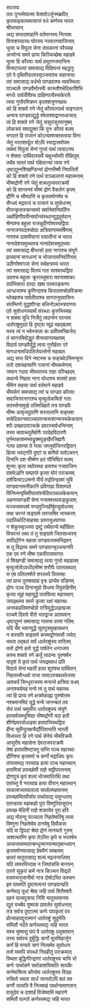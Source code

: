 सञ्जयः   
ततः पुनरमेयात्मा केशवोऽर्जुनमब्रवीत्  
कृतसङ्कल्पमायान्तं वधे कर्णस्य भारत  
श्रीभगवान्  
अद्य सप्तदशाहानि वर्तमानस्य नित्यशः  
विनाशस्यास्य घोरस्य नरवारणवाजिनाम्  
भूत्वा च विपुला सेना तावकानां परैस्सह  
अन्योन्यं समरे प्राप्य किञ्चिच्छेषा महाहवे  
भूत्वा हि कौरवाः पार्थ प्रभूतगजवाजिनः  
विनष्टास्त्वां समासाद्य विक्षिपन्तं महद्धनुः  
एते वे पृथिवीपालास्सृञ्जयाश्च सहान्वयाः  
त्वां समासाद्य वर्धन्ते पाण्डवाश्च व्यवस्थिताः  
पाञ्चालैः पाण्डवैर्मात्स्यैः कारूशैश्चेदिकाशिभिः  
मगधैः पार्वतीयैश्च दाक्षिणात्यैस्सकेरलैः  
त्वया गुप्तैरमित्रघ्न कृतश्शत्रुगणक्षयः  
को हि शक्तो रणे जेतुं कौरवान्पार्थ सङ्गतान्  
अन्यत्र पाण्डवाद्युद्धे श्वेताश्वाद्वानरध्वजात्  
त्वं हि शक्तो रणे जेतुं ससुरासुरमानुषम्  
लोकत्रयं समद्युक्तं किं पुनः कौरवं बलम्  
भगदत्तं हि राजानं कोऽन्यश्शक्तस्त्वया विना  
जेतुं भरतशार्दूल योऽपि स्याद्वासवोपमः  
तथेमां विपुलां सेनां गुप्तां पार्थ त्वयाऽनघ  
न शेक्ताः पार्थिवास्सर्वे चक्षुर्भ्यामपि वीक्षितुम्  
तथैव सततं पार्थ रक्षिताभ्यां त्वया रणे  
धृष्टद्युम्नशिखण्डिभ्यां द्रोणभीष्मौ निपातितौ  
को हि शक्तो रणे पार्थ पाञ्चालानां महात्मनाम्  
भीष्मद्रोणौ रणे जेतुं शक्रतुल्यपराक्रमौ  
को हि शान्तनवं भीष्मं द्रोणं वैकर्तनं कृपम्  
द्रौणिं च सौमदत्तिं च कृतवर्माणमेव च  
सैन्धवं मद्रराजं च राजानं च सुयोधनम्  
वीरान्कृतास्त्रान्समरे सर्वानेवानिवर्तिनः  
अक्षौहिणीपतीन्सर्वान्संरब्धान्युद्धदुर्मदान्  
श्रेण्यश्च बहुला राजन्नुदीर्णाश्वरथद्विपाः  
नानाजनपदाश्चोग्राः क्षत्रियाणाममर्षिणाम्  
गणाश्च दाशमीयानां वसातीनां च भारत  
नानादेशसमुत्थाश्च नानादेशसमुद्भवाः  
त्वां समासाद्य बीभत्सो हता नागाश्च संयुगे  
प्राच्यानां मागधानां च भोजानामनिवर्तिनाम्  
उदीर्णाश्वगजा सेना सर्वक्षत्रस्य भारत  
त्वां समासाद्य विलयं गता साश्वरथद्विपा  
उग्राश्च बहुलाः क्रूरास्तुषारा यवनाश्शकाः  
दर्पाभिसारा दरदाः खषा परमतङ्कणाः  
आन्ध्रजाश्च कुणिन्दाश्च किराताश्चोग्रविक्रमाः  
म्लेच्छाश्च पार्वतीयाश्च सागरानूपवासिनः  
संरम्भिणो युद्धशौण्डा बलिनोऽथास्त्रपाणयः  
एते सुयोधनस्यार्थे संरब्धाः कुरुभिस्सह  
न शक्या युधि निर्जेतुं त्वदन्येन परन्तप  
धार्तराष्ट्रमुदग्रं हि दृष्ट्वा व्यूढं महद्बलम्  
यस्य त्वं न भवेस्त्राता कः प्रतीपमभिव्रजेत्  
तं सागरमिवोद्धूतं सैन्यसागरमक्षयम्  
विदार्य पाण्डवैर्युद्धे त्वया गुप्तैर्हताः परे  
मागधानामधिपतिर्जयत्सेनो महाबलः  
अद्य सप्त दिने नष्टस्स च सङ्ख्येऽभिमन्युना  
ततो दशसहस्राणि गजानां भीमकर्मणाम्  
जघान गदया भीमस्तस्य राज्ञः परिच्छदम्  
तथान्ये निहता नागा योधाश्च शतशो हताः  
भीमेन सहसा पार्थ वर्तमाने महाहवे  
भीमसेनं समासाद्य त्वां च पाण्डव कौरवाः  
सवाजिनरनागाश्च मृत्युलोकमितो गताः  
ततस्सेनामुखे तस्मिन्निहते तत्र पाण्डवैः  
भीष्मः प्रासृजदुग्राणि शरतालानि सङ्घशः  
सचेदिकान्सपाञ्चालान्करूशान्मत्स्यकेकयान्  
शरैः प्रच्छादयाञ्चक्रे प्रवरस्सर्वधन्विनाम्  
तस्य चापाच्च्युतैर्बाणैः परदेहविदारणैः  
पूर्णमाकाशमभवद्रुक्मपुङ्खैरजिह्मगैः  
गत्या दशम्या ते गत्वा जघ्नुर्वाजिनरद्विपान्  
हित्वा भवद्गतिं दुष्टां स बाणैर्वा यतोऽचरन्  
दिनानि दश भीष्मेण हतं यौभिष्ठिरं बलम्  
शून्याः कृता रथोपस्था हताश्च गजवाजिनः  
दशमेऽहनि सम्प्राप्ते कृत्वा घोरं पराक्रमम्  
दर्शयित्वाऽऽत्मनो वीर्यं रुद्रोपेन्द्रसमं भुवि  
पाण्डवानामनीकानि प्रविगाह्य विशाम्पते  
विनिघ्नन्पृथिवीपालांश्चेदिपाञ्चालकेकयान्  
अहनत्पाण्डवीं सेनां गजाश्वरथसङ्कुलाम्  
मज्जन्तमप्लवे मन्दमुज्जिहीर्षुस्सुयोधनम्  
तथा चरन्तं सङ्ग्रामे तपन्तमिव भास्करम्  
पदातिकोटिसाहस्राः प्रवरायुधपाणयः  
न शेकुस्सृञ्जया द्रष्टुं तथैवान्ये महीक्षितः  
विचरन्तं तथा तं तु सङ्ग्रामे जितसाध्वरम्  
सर्वोद्योगेन सहसा पाण्डवास्समभिद्रवन्  
स तु विद्राव्य समरे पाण्डवान्सृञ्जयानपि  
एक एव रणे भीष्म एकवीरत्वमागतः  
तं शिखण्डी समासाद्य त्वया गुप्तो महाव्रतम्  
मृत्युर्जातोऽवधीद्भीष्मं शरौघैः पातयन्रथात्  
स एष पतितश्शेते शरतल्पे पितामहः  
त्वां प्राप्य पुरुषव्याघ्रं वृत्रः प्राप्येव वज्रिणम्  
द्रोणः पञ्च दिनान्युग्रो विधम्य रिपुवाहिनीम्  
कृत्वा व्यूहं महायुद्धे पातयित्वा महारथान्  
जयद्रथस्य समरे कृत्वा रक्षां महारथः  
अन्तकप्रतिमश्चोग्रो रात्रियुद्धेऽदहत्प्रजाः  
पञ्चमे दिवसे वीरो भारद्वाजः प्रतापवान्  
धृष्टद्युम्नं समासाद्य गतस्स परमां गतिम्  
यदि चैव भवान्युद्धे सूतपुत्रमुखान्रथान्  
न वारयति सङ्ग्रामे कस्माद्द्रोणमसौ जयेत्  
भवता तद्बलं सर्वं धार्तराष्ट्रस्य वारितम्  
ततो द्रोणो हतो युद्धे पार्षतेन धनञ्जय  
कश्च शक्तो रणे कर्तुं त्वदन्यः पुरुषर्षभ  
यादृशं ते कृतं पार्थ जयद्रथवधं प्रति  
विदार्य सेनां महतीं हत्वा शूरांश्च पार्थिवान्  
निहतस्सैन्धवो राजा त्वयाऽस्त्रबलतेजसा  
आश्चर्यं सिन्धुराजस्य मन्यन्ते क्षत्रिया वधम्  
अनाश्चर्यमहं मन्ये त्वं तु पार्थ महारथः  
त्वां हि प्राप्य रणे क्षत्रमेकाह्ना पुरुषोत्तम  
नश्यमानमिदं युद्धे मन्ये जानन्बलं तव  
सेयं पार्थ चमूर्घोरा धार्तराष्ट्रस्य संयुगे  
हतसर्वस्वभूयिष्ठा भीष्मद्रोणौ यदा हतौ  
शीर्णप्रवरयोधाढ्या हतवाजिरथद्विपा  
हीना सूर्येन्दुनक्षत्रैर्द्यौरिवाभाति भारती  
विध्वस्ता हि रणे पार्थ सेनेयं भीमविक्रमैः  
आसुरीव महासेना देवराजपराक्रमैः  
तेषां हतावशिष्टास्तु सन्ति पञ्च महारथाः  
द्रौणिश्च कृतवर्मा च कर्णो मद्राधिपः कृपः  
तांस्त्वमद्य नरव्याघ्र हत्वा पञ्च महारथान्  
हतामित्रां प्रयच्छोर्वी राज्ञे सद्वीपपत्तनाम्  
द्रोणपुत्रं कृपं शल्यं भोजमातिरथिं तथा  
एतांस्तु वै नरव्याघ्र हत्वा वीरान् महारथान्  
साकाशजलपातालां सपर्वतमहावनाम्  
प्रयच्छामितवीर्याय पार्थायाद्य वसुन्धराम्  
एतान्हत्वा महाबाहो पुरा विष्णुरिवासुरान्  
प्रयच्छ मेदिनीं राज्ञे शक्रायेव पुरा हरिः  
अद्य मोदन्तु पाञ्चाला निहतेष्वरिषु त्वया  
विष्णुना निहतेष्वेव दानवेषु दिवौकसः  
यदि वा द्विपदां श्रेष्ठं द्रोणं मानयतो गुरुम्  
अश्वत्थाम्नि कृपा तेऽस्ति कृपे च भरतर्षभ  
अत्यन्तसम्मतान्बन्धून्मानयन्मातृबान्धवान्  
कृतवर्माणमासाद्य प्रेषयैनं यमक्षयम्  
भ्रातरं मातुरासाद्य शल्यं मद्रजनाधिपम्  
यदि त्वमरविन्दाक्ष न जिघांससि मानयन्  
एतत्ते सुकृतं कर्म नात्र किञ्चन विद्यते  
वयमप्यनुजानीमो नात्र दोषोऽस्ति कश्चन  
इमं पापमतिं दुष्टमत्यन्तं पाण्डवान्प्रति  
कर्णमद्य युधां श्रेष्ठ जहि पार्थ शितैश्शरैः  
दहनं यत्सपुत्राया निशि मातुस्तवानघ  
द्यूतं यच्चैव युष्माकं प्रावर्तत सुयोधनात्  
तत्र सर्वत्र दुष्टात्मा कर्णः पापकृतां वरः  
प्रोत्साहयद्दुरात्मानं धार्तराष्ट्रं सुदुर्मतिः  
समितौ नर्दते कर्णस्तमद्य जहि भारत  
यश्च युष्मासु पापं वै धार्तराष्ट्रः प्रयुक्तवान्  
तस्य सर्वस्य दुर्बुद्धिः कर्णो मूलमिहार्जुन  
कर्णं हि मन्यते त्राणं नित्यमेव सुयोधनः  
ततो मामपि संरब्धो निग्रहीतुं पराक्रमात्  
स्थिता बुद्धिर्नरेन्द्राणां धार्तराष्ट्रस्य चाभि भो  
कर्णः पार्थान्रणे सर्वान्नाशयिष्यति सायकैः  
कर्णमाश्रित्य कौन्तेय धार्तराष्ट्रस्य विग्रहः  
रुचितो भवता सार्धं जानतोऽपि बलं तव  
कर्णो जल्पति वै नित्यमहं पार्थान्समागतान्  
वासुदेवं च दाशार्हं विजेष्यामि महारणे  
समितौ वल्गते कर्णस्तमद्य जहि भारत  
